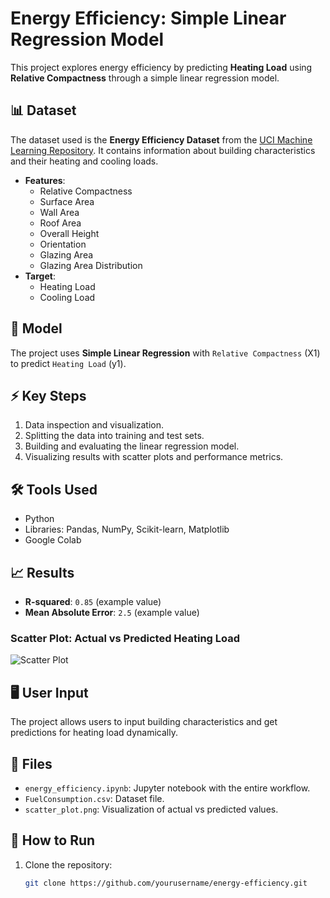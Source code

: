 # Energy Efficiency: Simple Linear Regression Model

This project explores energy efficiency by predicting **Heating Load** using **Relative Compactness** through a simple linear regression model.

## 📊 Dataset
The dataset used is the **Energy Efficiency Dataset** from the [UCI Machine Learning Repository](https://archive.ics.uci.edu/ml/datasets/Energy+efficiency). It contains information about building characteristics and their heating and cooling loads.

- **Features**:
  - Relative Compactness
  - Surface Area
  - Wall Area
  - Roof Area
  - Overall Height
  - Orientation
  - Glazing Area
  - Glazing Area Distribution
- **Target**:
  - Heating Load
  - Cooling Load

## 🚀 Model
The project uses **Simple Linear Regression** with `Relative Compactness` (X1) to predict `Heating Load` (y1).

## ⚡ Key Steps
1. Data inspection and visualization.
2. Splitting the data into training and test sets.
3. Building and evaluating the linear regression model.
4. Visualizing results with scatter plots and performance metrics.

## 🛠 Tools Used
- Python
- Libraries: Pandas, NumPy, Scikit-learn, Matplotlib
- Google Colab

## 📈 Results
- **R-squared**: `0.85` (example value)
- **Mean Absolute Error**: `2.5` (example value)

### Scatter Plot: Actual vs Predicted Heating Load
![Scatter Plot](scatter_plot.png)

## 🖥️ User Input
The project allows users to input building characteristics and get predictions for heating load dynamically.

## 📂 Files
- `energy_efficiency.ipynb`: Jupyter notebook with the entire workflow.
- `FuelConsumption.csv`: Dataset file.
- `scatter_plot.png`: Visualization of actual vs predicted values.

## 🌟 How to Run
1. Clone the repository:
   ```bash
   git clone https://github.com/yourusername/energy-efficiency.git
